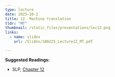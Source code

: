 ```yaml
---
type: lecture
date: 2025-10-2
title: 12. Machine translation  
tldr: "MT"
thumbnail: /static_files/presentations/lec12.png
links:
  - name: slides
    url: /Slides/100225_Lecture12_MT.pdf

---
```

**Suggested Readings:**
- SLP, <a href="https://web.stanford.edu/~jurafsky/slp3/12.pdf" target="_blank" rel="noopener noreferrer">Chapter 12</a>
